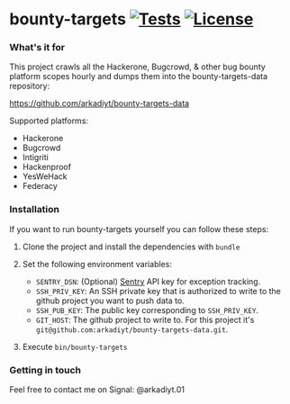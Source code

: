 # bounty-targets [![Tests](https://github.com/arkadiyt/bounty-targets/actions/workflows/build-test.yml/badge.svg)](https://github.com/arkadiyt/bounty-targets/actions/workflows/build-test.yml/badge.svg) [![License](https://img.shields.io/github/license/arkadiyt/bounty-targets-data.svg)](https://github.com/arkadiyt/bounty-targets/blob/main/LICENSE.md)

### What's it for

This project crawls all the Hackerone, Bugcrowd, & other bug bounty platform scopes hourly and dumps them into the bounty-targets-data repository:

https://github.com/arkadiyt/bounty-targets-data

Supported platforms:

- Hackerone
- Bugcrowd
- Intigriti
- Hackenproof
- YesWeHack
- Federacy

### Installation

If you want to run bounty-targets yourself you can follow these steps:

1. Clone the project and install the dependencies with `bundle`

1. Set the following environment variables:
    - `SENTRY_DSN`: (Optional) [Sentry](https://sentry.io/) API key for exception tracking.
    - `SSH_PRIV_KEY`: An SSH private key that is authorized to write to the github project you want to push data to.
    - `SSH_PUB_KEY`: The public key corresponding to `SSH_PRIV_KEY`.
    - `GIT_HOST`: The github project to write to. For this project it's `git@github.com:arkadiyt/bounty-targets-data.git`.
1. Execute `bin/bounty-targets`

### Getting in touch

Feel free to contact me on Signal: @arkadiyt.01
